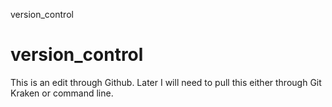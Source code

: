 version_control
# version_control

This is an edit through Github. Later I will need to pull this either through Git Kraken or command line.
